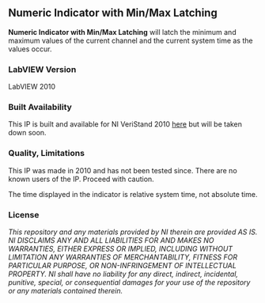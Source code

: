 ## Numeric Indicator with Min/Max Latching ##

**Numeric Indicator with Min/Max Latching** will latch the minimum and maximum values of the current channel and the current system time as the values occur.

### LabVIEW Version ###

LabVIEW 2010

### Built Availability ###

This IP is built and available for NI VeriStand 2010 [here](http://www.ni.com/example/31236/en/) but will be taken down soon.

### Quality, Limitations ###

This IP was made in 2010 and has not been tested since. There are no known users of the IP. Proceed with caution.

The time displayed in the indicator is relative system time, not absolute time.

### License ###

*This repository and any materials provided by NI therein are provided AS IS. NI DISCLAIMS ANY AND ALL LIABILITIES FOR AND MAKES NO WARRANTIES, EITHER EXPRESS OR IMPLIED, INCLUDING WITHOUT LIMITATION ANY WARRANTIES OF MERCHANTABILITY, FITNESS FOR  PARTICULAR PURPOSE, OR NON-INFRINGEMENT OF INTELLECTUAL PROPERTY. NI shall have no liability for any direct, indirect, incidental, punitive, special, or consequential damages for your use of the repository or any materials contained therein.*